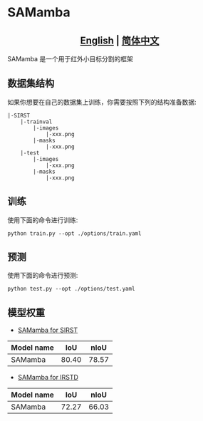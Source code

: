 
# SAMamba
## <div align="center"><b><a href="README.md">English</a> | <a href="README_CN.md">简体中文</a></b></div>
SAMamba 是一个用于红外小目标分割的框架
## 数据集结构
如果你想要在自己的数据集上训练，你需要按照下列的结构准备数据:
```
|-SIRST
    |-trainval
        |-images
            |-xxx.png
        |-masks
            |-xxx.png
    |-test
        |-images
            |-xxx.png
        |-masks
            |-xxx.png
```

## 训练

使用下面的命令进行训练:

```train
python train.py --opt ./options/train.yaml
```
## 预测


使用下面的命令进行预测:

```eval
python test.py --opt ./options/test.yaml
```
## 模型权重

- [SAMamba for SIRST](https://drive.google.com/drive/folders/1_Ef2rpJXUkGti1qxPSvrnez-3m1OegLa?usp=drive_link)

| Model name | IoU   | nIoU  |
|------------|-------|-------|
| SAMamba    | 80.40 | 78.57 |
- [SAMamba for IRSTD](https://drive.google.com/drive/folders/1_Ef2rpJXUkGti1qxPSvrnez-3m1OegLa?usp=sharing)

| Model name | IoU   | nIoU  |
|------------|-------|-------|
| SAMamba    | 72.27 | 66.03 |
